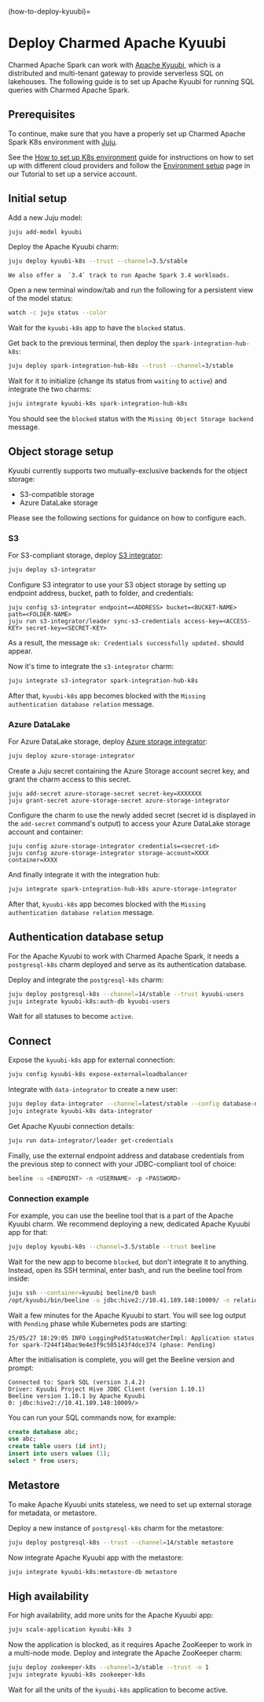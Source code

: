 (how-to-deploy-kyuubi)=
# Deploy Charmed Apache Kyuubi

Charmed Apache Spark can work with [Apache Kyuubi](https://kyuubi.apache.org/),
which is a distributed and multi-tenant gateway to provide serverless SQL on lakehouses.
The following guide is to set up Apache Kyuubi for running SQL queries with Charmed Apache Spark.

## Prerequisites

To continue, make sure that you have a properly set up Charmed Apache Spark K8s environment with
[Juju](https://documentation.ubuntu.com/juju/3.6/).

See the [How to set up K8s environment](how-to-deploy-environment) guide for instructions on
how to set up with different cloud providers and follow the
[Environment setup](/tutorial/1-environment-setup) page in our Tutorial to set up a service account.

## Initial setup

Add a new Juju model:

```bash
juju add-model kyuubi
```

Deploy the Apache Kyuubi charm:

```bash
juju deploy kyuubi-k8s --trust --channel=3.5/stable
```

```{note}
We also offer a  `3.4` track to run Apache Spark 3.4 workloads.
```

Open a new terminal window/tab and run the following for a persistent view of the model status:

```bash
watch -c juju status --color
```

Wait for the `kyuubi-k8s` app to have the `blocked` status.

Get back to the previous terminal, then deploy the `spark-integration-hub-k8s`:

```bash
juju deploy spark-integration-hub-k8s --trust --channel=3/stable
```

Wait for it to initialize (change its status from `waiting` to `active`) and integrate the two charms:

```bash
juju integrate kyuubi-k8s spark-integration-hub-k8s
```

You should see the `blocked` status with the `Missing Object Storage backend` message.

## Object storage setup

Kyuubi currently supports two mutually-exclusive backends for the object storage:

* S3-compatible storage
* Azure DataLake storage

Please see the following sections for guidance on how to configure each.

### S3

For S3-compliant storage, deploy [S3 integrator](https://charmhub.io/s3-integrator):

```bash
juju deploy s3-integrator
```

Configure S3 integrator to use your S3 object storage by setting up endpoint address, bucket, path to folder, and credentials:

```text
juju config s3-integrator endpoint=<ADDRESS> bucket=<BUCKET-NAME> path=<FOLDER-NAME>
juju run s3-integrator/leader sync-s3-credentials access-key=<ACCESS-KEY> secret-key=<SECRET-KEY>
```

As a result, the message `ok: Credentials successfully updated.` should appear.

Now it's time to integrate the `s3-integrator` charm:

```bash
juju integrate s3-integrator spark-integration-hub-k8s
```

After that, `kyuubi-k8s` app becomes blocked with the `Missing authentication database relation` message.

### Azure DataLake

For Azure DataLake storage, deploy [Azure storage integrator](https://charmhub.io/azure-storage-integrator):

```bash
juju deploy azure-storage-integrator
```

Create a Juju secret containing the Azure Storage account secret key, and grant the charm access to this secret.

```text
juju add-secret azure-storage-secret secret-key=XXXXXXX
juju grant-secret azure-storage-secret azure-storage-integrator
```

Configure the charm to use the newly added secret (secret id is displayed in the `add-secret` command's output) to access your Azure DataLake storage account and container:

```text
juju config azure-storage-integrator credentials=<secret-id>
juju config azure-storage-integrator storage-account=XXXX container=XXXX
```

And finally integrate it with the integration hub:

```bash
juju integrate spark-integration-hub-k8s azure-storage-integrator
```

After that, `kyuubi-k8s` app becomes blocked with the `Missing authentication database relation` message.

## Authentication database setup

For the Apache Kyuubi to work with Charmed Apache Spark, it needs a `postgresql-k8s` charm deployed and serve as its authentication database.

Deploy and integrate the `postgresql-k8s` charm:

```bash
juju deploy postgresql-k8s --channel=14/stable --trust kyuubi-users
juju integrate kyuubi-k8s:auth-db kyuubi-users
```

Wait for all statuses to become `active`.

## Connect

Expose the `kyuubi-k8s` app for external connection:

```bash
juju config kyuubi-k8s expose-external=loadbalancer
```

Integrate with `data-integrator` to create a new user:

```bash
juju deploy data-integrator --channel=latest/stable --config database-name=clientdb
juju integrate kyuubi-k8s data-integrator
```

Get Apache Kyuubi connection details:

```bash
juju run data-integrator/leader get-credentials
```

Finally, use the external endpoint address and database credentials from the previous step to connect with your JDBC-compliant tool of choice:

```bash
beeline -u <ENDPOINT> -n <USERNAME> -p <PASSWORD>
```

### Connection example

For example, you can use the beeline tool that is a part of the Apache Kyuubi charm.
We recommend deploying a new, dedicated Apache Kyuubi app for that:

```bash
juju deploy kyuubi-k8s --channel=3.5/stable --trust beeline
```

Wait for the new app to become `blocked`, but don't integrate it to anything.
Instead, open its SSH terminal, enter bash, and run the beeline tool from inside:

```bash
juju ssh --container=kyuubi beeline/0 bash
/opt/kyuubi/bin/beeline -u jdbc:hive2://10.41.189.148:10009/ -n relation_id_11 -p 06yJY5OkhcxVhQ0C
```

Wait a few minutes for the Apache Kyuubi to start.
You will see log output with `Pending` phase while Kubernetes pods are starting:

```text
25/05/27 18:29:05 INFO LoggingPodStatusWatcherImpl: Application status for spark-7244f14bac9e4e3f9c505143f4dce374 (phase: Pending)
```

After the initialisation is complete, you will get the Beeline version and prompt:

```text
Connected to: Spark SQL (version 3.4.2)
Driver: Kyuubi Project Hive JDBC Client (version 1.10.1)
Beeline version 1.10.1 by Apache Kyuubi
0: jdbc:hive2://10.41.189.148:10009/> 
```

You can run your SQL commands now, for example:

```sql
create database abc;
use abc;
create table users (id int);
insert into users values (1);
select * from users;
```

## Metastore

To make Apache Kyuubi units stateless, we need to set up external storage for metadata, or metastore.

Deploy a new instance of `postgresql-k8s` charm for the metastore:

```bash
juju deploy postgresql-k8s --trust --channel=14/stable metastore
```

Now integrate Apache Kyuubi app with the metastore:

```bash
juju integrate kyuubi-k8s:metastore-db metastore
```

## High availability

For high availability, add more units for the Apache Kyuubi app:

```bash
juju scale-application kyuubi-k8s 3
```

Now the application is blocked, as it requires Apache ZooKeeper to work in a multi-node mode.
Deploy and integrate the Apache ZooKeeper charm:

```bash
juju deploy zookeeper-k8s --channel=3/stable --trust -n 1
juju integrate kyuubi-k8s zookeeper-k8s
```

Wait for all the units of the `kyuubi-k8s` application to become active.
